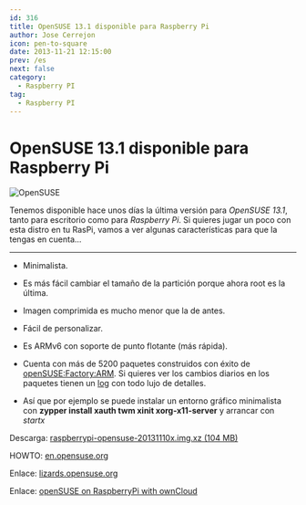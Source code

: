 ```yaml
---
id: 316
title: OpenSUSE 13.1 disponible para Raspberry Pi
author: Jose Cerrejon
icon: pen-to-square
date: 2013-11-21 12:15:00
prev: /es
next: false
category:
  - Raspberry PI
tag:
  - Raspberry PI
---
```


# OpenSUSE 13.1 disponible para Raspberry Pi

![OpenSUSE](/images/opensuse.png)

Tenemos disponible hace unos días la última versión para *OpenSUSE 13.1*, tanto para escritorio como para *Raspberry Pi*. Si quieres jugar un poco con esta distro en tu RasPi, vamos a ver algunas características para que la tengas en cuenta...

- - -
* Minimalista.

* Es más fácil cambiar el tamaño de la partición porque ahora root es la última.

* Imagen comprimida es mucho menor que la de antes.

* Fácil de personalizar.

* Es ARMv6 con soporte de punto flotante (más rápida).

* Cuenta con más de 5200 paquetes construidos con éxito de [openSUSE:Factory:ARM](http://download.opensuse.org/ports/armv6hl/factory/repo/oss/). Si quieres ver los cambios diarios en los paquetes tienen un [log](http://download.opensuse.org/ports/armv6hl/factory/repo/oss/ChangeLog) con todo lujo de detalles.

* Así que por ejemplo se puede instalar un entorno gráfico minimalista con **zypper install xauth twm xinit xorg-x11-server** y arrancar con *startx*

Descarga: [raspberrypi-opensuse-20131110x.img.xz (104 MB)](http://www.zq1.de/~bernhard/linux/opensuse/raspberrypi-opensuse-20131110x.img.xz)

HOWTO: [en.opensuse.org](https://en.opensuse.org/HCL:Raspberry_Pi)

Enlace: [lizards.opensuse.org](http://lizards.opensuse.org/2013/09/07/new-raspberry-pi-image/)

Enlace: [openSUSE on RaspberryPi with ownCloud](https://dragotin.wordpress.com/2013/11/19/opensuse-on-raspberrypi-with-owncloud)